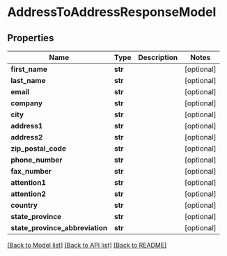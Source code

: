 # AddressToAddressResponseModel

## Properties
Name | Type | Description | Notes
------------ | ------------- | ------------- | -------------
**first_name** | **str** |  | [optional] 
**last_name** | **str** |  | [optional] 
**email** | **str** |  | [optional] 
**company** | **str** |  | [optional] 
**city** | **str** |  | [optional] 
**address1** | **str** |  | [optional] 
**address2** | **str** |  | [optional] 
**zip_postal_code** | **str** |  | [optional] 
**phone_number** | **str** |  | [optional] 
**fax_number** | **str** |  | [optional] 
**attention1** | **str** |  | [optional] 
**attention2** | **str** |  | [optional] 
**country** | **str** |  | [optional] 
**state_province** | **str** |  | [optional] 
**state_province_abbreviation** | **str** |  | [optional] 

[[Back to Model list]](../README.md#documentation-for-models) [[Back to API list]](../README.md#documentation-for-api-endpoints) [[Back to README]](../README.md)


